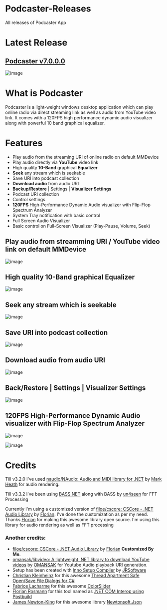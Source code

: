 # Podcaster-Releases
All releases of Podcaster App

# Latest Release
## [Podcaster v7.0.0.0](https://github.com/sajeebchandan/Podcaster-Releases/releases/tag/7.0.0.0)

![image](https://user-images.githubusercontent.com/34353160/86520870-1d441280-be6b-11ea-9b7e-54e17a32edce.png)

# What is Podcaster
Podcaster is a light-weight windows desktop application which can play online radio via direct streaming link as well as audio from YouTube video link. It comes with a 120FPS high performance dynamic audio visualizer along with powerful 10 band graphical equalizer.

# Features
* Play audio from the streaming URI of online radio on default MMDevice
* Play audio directly via **YouTube** video link
* High quality **10-Band** graphical **Equalizer**
* **Seek** any stream which is seekable
* Save URI into podcast collection
* **Download audio** from audio URI
* **Backup/Restore** | Settings | **Visualizer Settings**
* Podcast URI collection
* Control settings
* **120FPS** High-Performance Dynamic Audio visualizer with Flip-Flop Spectrum Analyzer
* System Tray notification with basic control
* Full Screen Audio Visualizer
* Basic control on Full-Screen Visualizer (Play-Pause, Volume, Seek)

## Play audio from streamming URI / YouTube video link on default MMDevice
![image](https://user-images.githubusercontent.com/34353160/85793160-694dd380-b756-11ea-9cae-d7781b600fee.png)

## High quality 10-Band graphical Equalizer
![image](https://user-images.githubusercontent.com/34353160/86542093-192ff780-bf34-11ea-8178-0d35f6e36b9b.png)

## Seek any stream which is seekable
![image](https://user-images.githubusercontent.com/34353160/86032857-d06ecf00-ba59-11ea-85a7-07277eda24d5.png)

## Save URI into podcast collection
![image](https://user-images.githubusercontent.com/34353160/85793383-c184d580-b756-11ea-9a8a-e963163b4ad4.png)

## Download audio from audio URI
![image](https://user-images.githubusercontent.com/34353160/85956045-95f72a80-b9a4-11ea-8ddb-ad8c78271cd9.png)

## Back/Restore | Settings | Visualizer Settings
![image](https://user-images.githubusercontent.com/34353160/86968932-c140fd00-c18e-11ea-8a12-8437049a140c.png)

## 120FPS High-Performance Dynamic Audio visualizer with Flip-Flop Spectrum Analyzer
![image](https://user-images.githubusercontent.com/34353160/86520886-511f3800-be6b-11ea-8457-352befd5a326.png)

![image](https://user-images.githubusercontent.com/34353160/86520917-b1ae7500-be6b-11ea-8286-2a8add863729.png)

# Credits

Till v3.2.0 I've used [naudio/NAudio: Audio and MIDI library for .NET](https://github.com/naudio/NAudio) by [Mark Heath](https://github.com/markheath) for audio rendering.

Till v3.3.2 I've been using [BASS.NET](http://bass.radio42.com/) along with BASS by [un4seen](http://www.un4seen.com/) for FFT Processing

Currently I'm using a customized version of [filoe/cscore: CSCore - .NET Audio Library](https://github.com/filoe/cscore) by [Florian](https://github.com/filoe).
I've done the customization as per my need. Thanks [Florian](https://github.com/filoe) for making this awesome library open source.
I'm using this library for audio rendering as well as FFT processing


### Another credits:
* [filoe/cscore: CSCore - .NET Audio Library](https://github.com/filoe/cscore) by [Florian](https://github.com/filoe) **Customized By Me**.
* [omansak/libvideo: A lightweight .NET library to download YouTube videos](https://github.com/omansak/libvideo) by [OMANSAK](https://github.com/omansak) for Youtube Audio playback URI generation.
* Setup has been created with [Inno Setup Compiler](https://github.com/jrsoftware/issrc) by [JRSoftware](https://github.com/jrsoftware)
* [Christian Kleinheinz](https://www.codeproject.com/script/Membership/View.aspx?mid=771630) for this awesome [Thread Apartment Safe Open/Save File Dialogs for C#](https://www.codeproject.com/Articles/841702/Thread-Apartment-Safe-Open-Save-File-Dialogs-for-C)
* [Fabrice Lacharme](https://www.codeproject.com/script/Membership/View.aspx?mid=10642189) for this awesome [ColorSlider](https://github.com/fabricelacharme/ColorSlider)
* [Florian Rosmann](https://www.codeproject.com/script/Membership/View.aspx?mid=10097376) for this tool named as [.NET COM Interop using Postbuild](https://www.codeproject.com/Articles/644130/NET-COM-Interop-using-Postbuild)
* [James Newton-King](https://github.com/JamesNK) for this awesome library [Newtonsoft.Json](https://github.com/JamesNK/Newtonsoft.Json)
